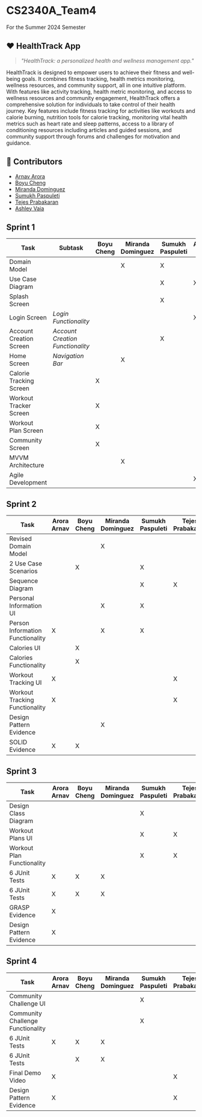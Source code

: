 # CS2340A_Team4
For the Summer 2024 Semester
## :heart: HealthTrack App
> _"HealthTrack: a personalized health and wellness management app."_

HealthTrack is designed to empower users to achieve their fitness and well-being goals. It combines fitness
tracking, health metrics monitoring, wellness resources, and community support, all in one intuitive
platform. With features like activity tracking, health metric monitoring, and access to wellness resources
and community engagement, HealthTrack offers a comprehensive solution for individuals to take control
of their health journey. Key features include fitness tracking for activities like workouts and calorie burning,
nutrition tools for calorie tracking, monitoring vital health metrics such as heart rate and sleep patterns,
access to a library of conditioning resources including articles and guided sessions, and community
support through forums and challenges for motivation and guidance.
## :busts_in_silhouette: Contributors 
- [Arnav Arora]()
- [Boyu Cheng]()
- [Miranda Dominguez]()
- [Sumukh Paspuleti](https://github.com/SumukhP-dev)
- [Tejes Prabakaran]()
- [Ashley Vaia](https://github.com/ashleyvaia)

## Sprint 1
| **Task**                | **Subtask**                      | **Boyu Cheng** | **Miranda Dominguez** | **Sumukh Paspuleti** | **Ashley Vaia** |
|-------------------------|----------------------------------|----------------|-----------------------|----------------------|-----------------|
|       Domain Model      |                                  |                |           X           |           X          |                 |
|     Use Case Diagram    |                                  |                |                       |           X          |        X        |
|      Splash Screen      |                                  |                |                       |           X          |                 |
|       Login Screen      |       _Login Functionality_      |                |                       |                      |        X        |
| Account Creation Screen | _Account Creation Functionality_ |                |                       |           X          |                 |
|       Home Screen       |         _Navigation Bar_         |                |           X           |                      |                 |
| Calorie Tracking Screen |                                  |        X       |                       |                      |                 |
|  Workout Tracker Screen |                                  |        X       |                       |                      |                 |
|   Workout Plan Screen   |                                  |        X       |                       |                      |                 |
|     Community Screen    |                                  |        X       |                       |                      |                 |
|    MVVM Architecture    |                                  |                |           X           |                      |                 |
|    Agile Development    |                                  |                |                       |                      |        X        |

## Sprint 2
| **Task**                         | **Arora Arnav** | **Boyu Cheng** | **Miranda Dominguez** | **Sumukh Paspuleti** | **Tejes Prabakaran** | **Ashley Vaia** |
|----------------------------------|-----------------|----------------|-----------------------|----------------------|----------------------|-----------------|
| Revised Domain Model             |                 |                |           X           |                      |                      |        X        |
| 2 Use Case Scenarios             |                 |        X       |                       |           X          |                      |                 |
| Sequence Diagram                 |                 |                |                       |           X          |           X          |                 |
| Personal Information UI          |                 |                |           X           |           X          |                      |                 |
| Person Information Functionality |        X        |                |           X           |           X          |                      |                 |
| Calories UI                      |                 |        X       |                       |                      |                      |        X        |
| Calories Functionality           |                 |        X       |                       |                      |                      |        X        |
| Workout Tracking UI              |        X        |                |                       |                      |           X          |                 |
| Workout Tracking Functionality   |        X        |                |                       |                      |           X          |                 |
| Design Pattern Evidence          |                 |                |           X           |                      |                      |        X        |
| SOLID Evidence                   |        X        |        X       |                       |                      |                      |                 |

## Sprint 3
| **Task**                   | **Arora Arnav** | **Boyu Cheng** | **Miranda Dominguez** | **Sumukh Paspuleti** | **Tejes Prabakaran** | **Ashley Vaia** |
|----------------------------|-----------------|----------------|-----------------------|----------------------|----------------------|-----------------|
| Design Class Diagram       |                 |                |                       |           X          |                      |                 |
| Workout Plans UI           |                 |                |                       |           X          |           X          |                 |
| Workout Plan Functionality |                 |                |                       |           X          |           X          |                 |
| 6 JUnit Tests              |        X        |        X       |           X           |                      |                      |                 |
| 6 JUnit Tests             |        X        |        X       |           X           |                      |                      |                 |
| GRASP Evidence             |        X        |                |                       |                      |                      |        X        |
| Design Pattern Evidence    |        X        |                |                       |                      |                      |        X        |
## Sprint 4
| **Task**                          | **Arora Arnav** | **Boyu Cheng** | **Miranda Dominguez** | **Sumukh Paspuleti** | **Tejes Prabakaran** | **Ashley Vaia** |
|-----------------------------------|-----------------|----------------|-----------------------|----------------------|----------------------|-----------------|
| Community Challenge UI            |                 |                |                       |           X          |                      |        X        |
| Community Challenge Functionality |                 |                |                       |           X          |                      |        X        |
| 6 JUnit Tests                     |        X        |        X       |           X           |                      |                      |                 |
| 6 JUnit Tests                     |                 |        X       |           X           |                      |                      |                 |
| Final Demo Video                  |        X        |                |                       |                      |           X          |                 |
| Design Pattern Evidence           |        X        |                |                       |                      |           X          |                 |